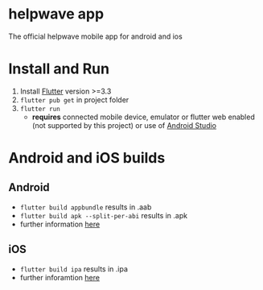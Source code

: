 # helpwave app
The official helpwave mobile app for android and ios

# Install and Run
1. Install [Flutter](https://docs.flutter.dev/get-started/install) version >=3.3
2. `flutter pub get` in project folder
3. `flutter run` 
    - **requires** connected mobile device, emulator or flutter web enabled (not supported by this project) or use of [Android Studio](https://developer.android.com/studio)
    
# Android and iOS builds
## Android
- `flutter build appbundle` results in .aab
- `flutter build apk --split-per-abi` results in .apk
- further information [here](https://docs.flutter.dev/deployment/android)

## iOS
- `flutter build ipa` results in .ipa
- further inforamtion [here](https://docs.flutter.dev/deployment/ios) 
